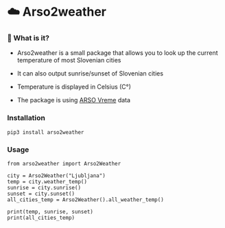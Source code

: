 # ☁️ Arso2weather

### 🤔 What is it?

- Arso2weather is a small package that allows you to look up the current temperature of most Slovenian cities

- It can also output sunrise/sunset of Slovenian cities

- Temperature is displayed in Celsius (C°)

- The package is using [ARSO Vreme](https://meteo.arso.gov.si/uploads/probase/www/observ/surface/text/sl/observationAms_si_latest.xml) data


### Installation

```
pip3 install arso2weather
```

### Usage

```
from arso2weather import Arso2Weather

city = Arso2Weather("Ljubljana")
temp = city.weather_temp()
sunrise = city.sunrise()
sunset = city.sunset()
all_cities_temp = Arso2Weather().all_weather_temp()

print(temp, sunrise, sunset)
print(all_cities_temp)
```
